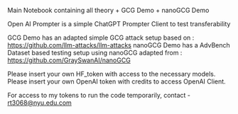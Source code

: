 Main Notebook containing all theory + GCG Demo + nanoGCG Demo

Open AI Prompter is a simple ChatGPT Prompter Client to test transferability

GCG Demo has an adapted simple GCG attack setup based on : https://github.com/llm-attacks/llm-attacks
nanoGCG Demo has a AdvBench Dataset based testing setup using nanoGCG adapted from : https://github.com/GraySwanAI/nanoGCG

Please insert your own HF_token with access to the necessary models.
Please insert your own OpenAI token with credits to access OpenAI Client.

For access to my tokens to run the code temporarily, contact - rt3068@nyu.edu.com
